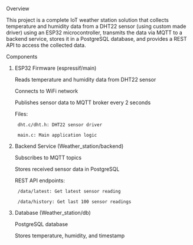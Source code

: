 Overview

This project is a complete IoT weather station solution that collects temperature and humidity data from a DHT22 sensor (using custom made driver) using an ESP32 microcontroller, transmits the data via MQTT to a backend service, stores it in a PostgreSQL database, and provides a REST API to access the collected data.

Components
1. ESP32 Firmware (espressif/main)

    Reads temperature and humidity data from DHT22 sensor

    Connects to WiFi network

    Publishes sensor data to MQTT broker every 2 seconds

    Files:

        dht.c/dht.h: DHT22 sensor driver

        main.c: Main application logic

2. Backend Service (Weather_station/backend)

    Subscribes to MQTT topics

    Stores received sensor data in PostgreSQL

    REST API endpoints:

        /data/latest: Get latest sensor reading

        /data/history: Get last 100 sensor readings

3. Database (Weather_station/db)

    PostgreSQL database

    Stores temperature, humidity, and timestamp
